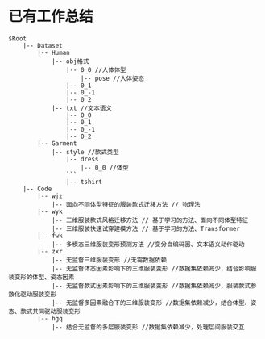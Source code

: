 
# 已有工作总结

```
$Root
    |-- Dataset
        |-- Human
            |-- obj格式
                |-- 0_0 //人体体型
                    |-- pose //人体姿态
                |-- 0_1
                |-- 0_-1
                |-- 0_2
            |-- txt //文本语义
                |-- 0_0 
                |-- 0_1
                |-- 0_-1
                |-- 0_2
        |-- Garment
            |-- style //款式类型
                |-- dress
                    |-- 0_0 //体型
                ```
                |-- tshirt
    |-- Code
        |-- wjz
            |-- 面向不同体型特征的服装款式迁移方法 // 物理法
        |-- wyk
            |-- 三维服装款式风格迁移方法 // 基于学习的方法、面向不同体型特征
            |-- 三维服装快速试穿建模方法 // 基于学习的方法、Transformer
        |-- fwk
            |-- 多模态三维服装变形预测方法 //变分自编码器、文本语义动作驱动
        |-- zxr
            |-- 无监督三维服装变形 //无需数据依赖
            |-- 无监督体态因素影响下的三维服装变形 //数据集依赖减少，结合影响服装变形的体型、姿态因素
            |-- 无监督款式因素影响下的三维服装变形 //数据集依赖减少，服装款式参数化驱动服装变形
            |-- 无监督多因素融合下的三维服装变形 //数据集依赖减少，结合体型、姿态、款式共同驱动服装变形
        |-- hgq
            |-- 结合无监督的多层服装变形 //数据集依赖减少，处理层间服装交互         
```

